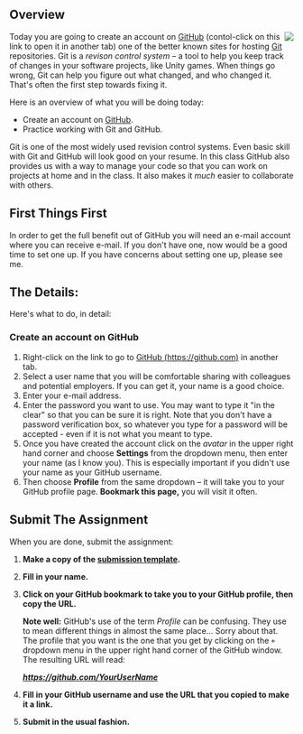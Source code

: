 ---
---

[template]: https://docs.google.com/document/d/1A2caoezkCmQ0vNNIph1n_HO3JWFoUpoG6XaQrrJFP4c/edit?usp=sharing

## Overview

<img src="https://imgs.xkcd.com/comics/git.png" align="right"> Today you are going to create an account on [GitHub][] (contol-click on this link to open it in another tab) one of the better known sites for hosting [Git][] repositories. Git is a _revison control system_ – a tool to help you keep track of changes in your software projects, like Unity games. When things go wrong, Git can help you figure out what changed, and who changed it. That's often the first step towards fixing it.

Here is an overview of what you will be doing today:

* Create an account on [GitHub][].
* Practice working with Git and GitHub.

Git is one of the most widely used revision control systems. Even basic skill with Git and GitHub will look good on your resume. In this class GitHub also provides us with a way to manage your code so that you can work on projects at home and in the class. It also makes it _much_ easier to collaborate with others.

## First Things First

In order to get the full benefit out of GitHub you will need an e-mail account where you can receive e-mail. If you don't have one, now would be a good time to set one up. If you have concerns about setting one up, please see me.

## The Details:

Here's what to do, in detail:

### Create an account on GitHub

1. Right-click on the link to go to [GitHub (https://github.com)][github] in another tab.
2. Select a user name that you will be comfortable sharing with colleagues and potential employers. If you can get it, your name is a good choice.
3. Enter your e-mail address.
4. Enter the password you want to use. You may want to type it "in the clear" so that you can be sure it is right. Note that you don't have a password verification box, so whatever you type for a password will be accepted - even if it is not what you meant to type.
5. Once you have created the account click on the *avatar* in the upper right hand corner and choose **Settings** from the dropdown menu, then enter your name (as I know you). This is especially important if you didn't use your name as your GitHub username.
6. Then choose **Profile** from the same dropdown – it will take you to your GitHub profile page. **Bookmark this page,** you will visit it often.

## Submit The Assignment

When you are done, submit the assignment:

1. **Make a copy of the [submission template][template].**
1. **Fill in your name.**
1. **Click on your GitHub bookmark to take you to your GitHub profile, then copy the URL.**

   **Note well:** GitHub's use of the term _Profile_ can be confusing. They use to mean different things in almost the same place... Sorry about that. The profile that you want is the one that you get by clicking on the `+` dropdown menu in the upper right hand corner of the GitHub window. The resulting URL will read:

   ***https://github.com/YourUserName***
1. **Fill in your GitHub username and use the URL that you copied to make it a link.**
1. **Submit in the usual fashion.**
 
[github]: <https://github.com>
[git]: <https://git-scm.com>
[gh-guides]: <https://guides.github.com>
[gh-pages]: <https://pages.github.com>
[hello-world]: <https://guides.github.com/activities/hello-world/>
[gh-flow]: <https://guides.github.com/introduction/flow/>
[setup-gh-pages]: <https://guides.github.com/features/pages/>
[gh-squares]: <https://help.github.com/articles/viewing-contributions-on-your-profile/>
[gfm]: <https://guides.github.com/features/mastering-markdown/>
